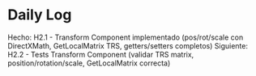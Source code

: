﻿# Daily Log

Hecho: H2.1 - Transform Component implementado (pos/rot/scale con DirectXMath, GetLocalMatrix TRS, getters/setters completos)
Siguiente: H2.2 - Tests Transform Component (validar TRS matrix, position/rotation/scale, GetLocalMatrix correcta)


